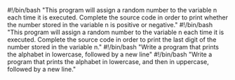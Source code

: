 #!/bin/bash
"This program will assign a random number to the variable n each time it is executed. Complete the source code in order to print whether the number stored in the variable n is positive or negative."
#!/bin/bash
"This program will assign a random number to the variable n each time it is executed. Complete the source code in order to print the last digit of the number stored in the variable n."
#!/bin/bash
"Write a program that prints the alphabet in lowercase, followed by a new line"
#!/bin/bash
"Write a program that prints the alphabet in lowercase, and then in uppercase, followed by a new line."
